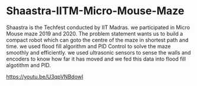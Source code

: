 # Shaastra-IITM-Micro-Mouse-Maze


Shaastra is the Techfest conducted by IIT Madras.
we participated in Micro Mouse maze 2019 and 2020.
The problem statement wants us to build a compact robot which can goto the centre of the maze in shortest path and time.
we used flood fill algorithm and PID Control to solve the maze smoothly and efficiently.
we used ultrasonic sensors to sense the walls and encoders to know how far it has moved and we fed this data into flood fill algotithm and PID.

https://youtu.be/U3qpVNBdowI
